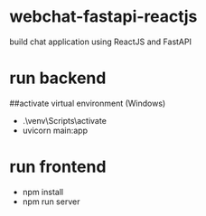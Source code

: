 # webchat-fastapi-reactjs
 build chat application using ReactJS and FastAPI

# run backend

##activate virtual environment (Windows)
- .\venv\Scripts\activate
- uvicorn main:app

# run frontend
- npm install
- npm run server
